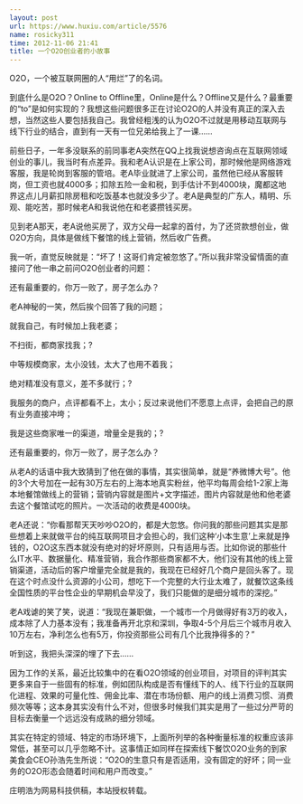```yaml
---
layout: post
url: https://www.huxiu.com/article/5576
name: rosicky311
time: 2012-11-06 21:41
title: 一个O2O创业者的小故事
---
```

O2O，一个被互联网圈的人“用烂”了的名词。

到底什么是O2O？Online to Offline里，Online是什么？Offline又是什么？最重要的“to”是如何实现的？我想这些问题很多正在讨论O2O的人并没有真正的深入去想，当然这些人要包括我自己。我曾经粗浅的认为O2O不过就是用移动互联网与线下行业的结合，直到有一天有一位兄弟给我上了一课……

前些日子，一年多没联系的前同事老A突然在QQ上找我说想咨询点在互联网领域创业的事儿，我当时有点差异。我和老A认识是在上家公司，那时候他是网络游戏客服，我是轮岗到客服的管培。老A毕业就进了上家公司，虽然他已经从客服转岗，但工资也就4000多；扣除五险一金和税，到手估计不到4000块，魔都这地界这点儿月薪扣除房租和吃饭基本也就没多少了。老A是典型的广东人，精明、乐观、能吃苦，那时候老A和我说他在和老婆攒钱买房。

见到老A那天，老A说他买房了，双方父母一起拿的首付，为了还贷款想创业，做O2O方向，具体是做线下餐馆的线上营销，然后收广告费。

我一听，直觉反映就是：“坏了！这哥们肯定被忽悠了。”所以我非常没留情面的直接问了他一串之前问O2O创业者的问题：

还有最重要的，你万一败了，房子怎么办？

老A神秘的一笑，然后挨个回答了我的问题；

就我自己，有时候加上我老婆；

不扫街，都商家找我；?

中等规模商家，太小没钱，太大了也用不着我；

绝对精准没有意义，差不多就行；?

我服务的商户，点评都看不上，太小；反过来说他们不愿意上点评，会把自己的原有业务直接冲垮；

我是这些商家唯一的渠道，增量全是我的；?

还有最重要的，你万一败了，房子怎么办？

从老A的话语中我大致猜到了他在做的事情，其实很简单，就是“养微博大号”。他的3个大号加在一起有30万左右的上海本地真实粉丝，他平均每周会给1-2家上海本地餐馆做线上的营销；营销内容就是图片+文字描述，图片内容就是他和他老婆去这个餐馆试吃的照片。一次活动的收费是4000块。

老A还说：“你看那帮天天吵吵O2O的，都是大忽悠。你问我的那些问题其实是那些想着上来就做平台的纯互联网项目才会担心的，我们这种‘小本生意’上来就是挣钱的，O2O这东西本就没有绝对的好坏原则，只有适用与否。比如你说的那些什么IT水平、数据量化、精准营销，我合作那些商家都不大，他们没有其他的线上营销渠道，活动后的客户增量完全就是我的，我现在已经好几个商户是回头客了。现在这个时点没什么资源的小公司，想吃下一个完整的大行业太难了，就餐饮这条线全国性质的平台性企业的早期机会早没了，我们只能做的是细分城市的深挖。”

老A戏谑的笑了笑，说道：“我现在兼职做，一个城市一个月做得好有3万的收入，成本除了人力基本没有；我准备再开北京和深圳，争取4-5个月后三个城市月收入10万左右，净利怎么也有5万，你投资那些公司有几个比我挣得多的？”

听到这，我把头深深的埋了下去……

因为工作的关系，最近比较集中的在看O2O领域的创业项目，对项目的评判其实更多来自于一些固有的标准，例如团队构成是否有懂线下的人、线下行业的互联网化进程、效果的可量化性、佣金比率、潜在市场份额、用户的线上消费习惯、消费频次等等；这本身其实没有什么不对，但很多时候我们其实是用了一些过分严苛的目标去衡量一个远远没有成熟的细分领域。

其实在特定的领域、特定的市场环境下，上面所列举的各种衡量标准的权重应该非常低，甚至可以几乎忽略不计。这事情正如同样在探索线下餐饮O2O业务的到家美食会CEO孙浩先生所说：“O2O的生意只有是否适用，没有固定的好坏；同一业务的O2O形态会随着时间和用户而改变。”

庄明浩为网易科技供稿，本站授权转载。

